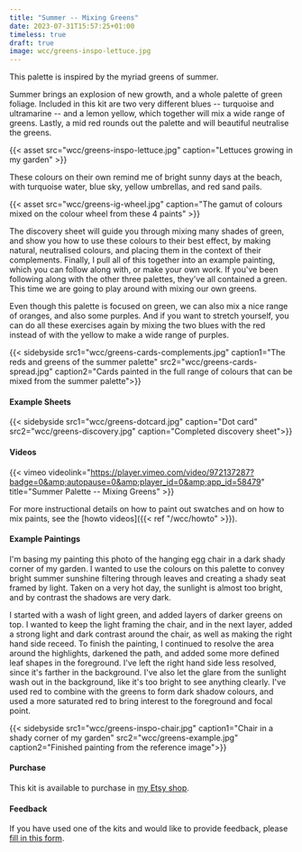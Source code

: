 ```yaml
---
title: "Summer -- Mixing Greens"
date: 2023-07-31T15:57:25+01:00
timeless: true
draft: true
image: wcc/greens-inspo-lettuce.jpg
---
```


This palette is inspired by the myriad greens of summer. 

Summer brings an explosion of new growth, and a whole palette of green foliage. Included in this kit are two very different blues -- turquoise and ultramarine -- and a lemon yellow, which together will mix a wide range of greens. Lastly, a mid red rounds out the palette and will beautiful neutralise the greens. 


{{< asset src="wcc/greens-inspo-lettuce.jpg" caption="Lettuces growing in my garden" >}}

These colours  on their own remind me of bright sunny days at the beach, with turquoise water, blue sky, yellow umbrellas, and red sand pails. 

{{< asset src="wcc/greens-ig-wheel.jpg" caption="The gamut of colours mixed on the colour wheel from these 4 paints" >}}

The discovery sheet will guide you through mixing many shades of green, and show you how to use these colours to their best effect, by making natural, neutralised colours, and placing them in the context of their complements.  Finally, I pull all of this together into an example painting, which you can follow along with, or make your own work.  If you've been following along with the other three palettes, they've all contained a green. This time we are going to play around with mixing our own greens.

Even though this palette is focused on green, we can also mix a nice range of oranges, and also some purples. And if you want to stretch yourself, you can do all these exercises again by mixing the two blues with the red instead of with the yellow to make a wide range of purples.


{{< sidebyside src1="wcc/greens-cards-complements.jpg" caption1="The reds and greens of the summer palette" 
               src2="wcc/greens-cards-spread.jpg" caption2="Cards painted in the full range of colours that can be mixed from the summer palette">}}

#### Example Sheets

{{< sidebyside src1="wcc/greens-dotcard.jpg" caption="Dot card"
               src2="wcc/greens-discovery.jpg"  caption="Completed discovery sheet">}}

#### Videos

{{< vimeo videolink="https://player.vimeo.com/video/972137287?badge=0&amp;autopause=0&amp;player_id=0&amp;app_id=58479" title="Summer Palette -- Mixing Greens" >}}

For more instructional details on how to paint out swatches and on how to mix paints, see the [howto videos]({{< ref "/wcc/howto" >}}). 


#### Example Paintings

I'm basing my painting this photo of the hanging egg chair in a dark shady corner of my garden.  I wanted to use the colours on this palette to convey bright summer sunshine filtering through leaves and creating a shady seat framed by light.  Taken on a very hot day, the sunlight is almost too bright, and by contrast the shadows are very dark.  




I started with a wash of light green, and added layers of darker greens on top.  I wanted to keep the light framing the chair, and in the next layer, added a strong light and dark contrast around the chair, as well as making the right hand side receed. To finish the painting, I continued to resolve the area around the highlights, darkened the path, and added some more defined leaf shapes in the foreground.  I've left the right hand side less resolved, since it's farther in the background.  I've also let the glare from the sunlight wash out in the background, like it's too bright to see anything clearly.  I've used red to combine with the greens to form dark shadow colours, and used a more saturated red to bring interest to the foreground and focal point. 

{{< sidebyside src1="wcc/greens-inspo-chair.jpg" caption1="Chair in a shady corner of my garden"
               src2="wcc/greens-example.jpg" caption2="Finished painting from the reference image">}}

#### Purchase

This kit is available to purchase in [my Etsy shop](https://www.etsy.com/uk/listing/1428603973/watercolour-curious-crocus-palette).

#### Feedback

If you have used one of the kits and would like to provide feedback, please [fill in this form](https://forms.gle/CgPkziFB4CgbPGvL7).


